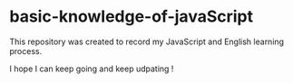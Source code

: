 # basic-knowledge-of-javaScript

This repository was created to record my JavaScript and English learning process.

I hope I can keep going and keep udpating !
